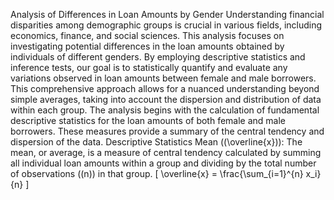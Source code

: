 Analysis of Differences in Loan Amounts by Gender
Understanding financial disparities among demographic groups is crucial in various fields, including economics, finance, and social sciences. This analysis focuses on investigating potential differences in the loan amounts obtained by individuals of different genders. By employing descriptive statistics and inference tests, our goal is to statistically quantify and evaluate any variations observed in loan amounts between female and male borrowers. This comprehensive approach allows for a nuanced understanding beyond simple averages, taking into account the dispersion and distribution of data within each group.
The analysis begins with the calculation of fundamental descriptive statistics for the loan amounts of both female and male borrowers. These measures provide a summary of the central tendency and dispersion of the data.
Descriptive Statistics
Mean ((\overline{x})): The mean, or average, is a measure of central tendency calculated by summing all individual loan amounts within a group and dividing by the total number of observations ((n)) in that group.
[ \overline{x} = \frac{\sum_{i=1}^{n} x_i}{n} ]
